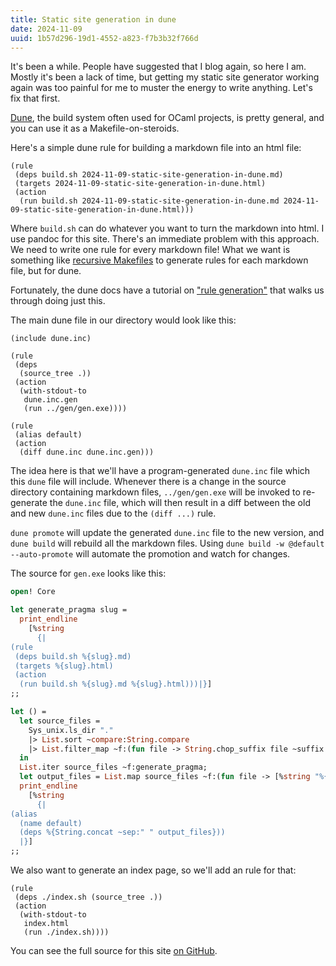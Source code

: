 ```yaml
---
title: Static site generation in dune
date: 2024-11-09
uuid: 1b57d296-19d1-4552-a823-f7b3b32f766d
---
```


It's been a while. People have suggested that I blog again, so here I am. Mostly
it's been a lack of time, but getting my static site generator working again was
too painful for me to muster the energy to write anything. Let's fix that first.

[Dune](https://dune.build/), the build system often used for OCaml projects, is
pretty general, and you can use it as a Makefile-on-steroids.

Here's a simple dune rule for building a markdown file into an html file:

```
(rule
 (deps build.sh 2024-11-09-static-site-generation-in-dune.md)
 (targets 2024-11-09-static-site-generation-in-dune.html)
 (action
  (run build.sh 2024-11-09-static-site-generation-in-dune.md 2024-11-09-static-site-generation-in-dune.html)))
```

Where `build.sh` can do whatever you want to turn the markdown into html. I use
pandoc for this site. There's an immediate problem with this approach. We need
to write one rule for every markdown file! What we want is something like
[recursive Makefiles](https://accu.org/journals/overload/14/71/miller_2004/)
to generate rules for each markdown file, but for dune.

Fortunately, the dune docs have a tutorial on
["rule generation"](https://dune.readthedocs.io/en/stable/howto/rule-generation.html)
that walks us through doing just this.

The main dune file in our directory would look like this:

```
(include dune.inc)

(rule
 (deps
  (source_tree .))
 (action
  (with-stdout-to
   dune.inc.gen
   (run ../gen/gen.exe))))

(rule
 (alias default)
 (action
  (diff dune.inc dune.inc.gen)))
```

The idea here is that we'll have a program-generated `dune.inc` file which this
`dune` file will include. Whenever there is a change in the source directory
containing markdown files, `../gen/gen.exe` will be invoked to re-generate
the `dune.inc` file, which will then result in a diff between the old and new
`dune.inc` files due to the `(diff ...)` rule.

`dune promote` will update the generated `dune.inc` file to the new version,
and `dune build` will rebuild all the markdown files. Using
`dune build -w @default --auto-promote` will automate the promotion and watch
for changes.

The source for `gen.exe` looks like this:

```ocaml
open! Core

let generate_pragma slug =
  print_endline
    [%string
      {|
(rule
 (deps build.sh %{slug}.md)
 (targets %{slug}.html)
 (action
  (run build.sh %{slug}.md %{slug}.html)))|}]
;;

let () =
  let source_files =
    Sys_unix.ls_dir "."
    |> List.sort ~compare:String.compare
    |> List.filter_map ~f:(fun file -> String.chop_suffix file ~suffix:".md")
  in
  List.iter source_files ~f:generate_pragma;
  let output_files = List.map source_files ~f:(fun file -> [%string "%{file}.html"]) in
  print_endline
    [%string
      {|
(alias
  (name default)
  (deps %{String.concat ~sep:" " output_files}))
  |}]
;;
```

We also want to generate an index page, so we'll add an rule for that:

```
(rule
 (deps ./index.sh (source_tree .))
 (action
  (with-stdout-to
   index.html
   (run ./index.sh))))
```

You can see the full source for this site [on GitHub](https://github.com/mt-caret/blog-src).
